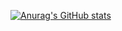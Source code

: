 [![Anurag's GitHub stats](https://github-readme-stats-torranicles.vercel.app/api?username=torranicles&?count_private=true)](https://github.com/anuraghazra/github-readme-stats)

